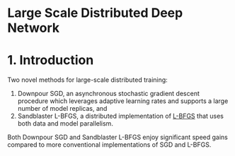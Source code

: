 # Large Scale Distributed Deep Network

# 1. Introduction

Two novel methods for large-scale distributed training: 

1. Downpour SGD, an asynchronous stochastic gradient descent procedure which leverages adaptive learning rates and supports a large number of model replicas, and 
2. Sandblaster L-BFGS, a distributed implementation of [L-BFGS](https://en.wikipedia.org/wiki/Limited-memory_BFGS) that uses both data and model parallelism. 

Both Downpour SGD and Sandblaster L-BFGS enjoy significant speed gains compared to more conventional implementations of SGD and L-BFGS.

